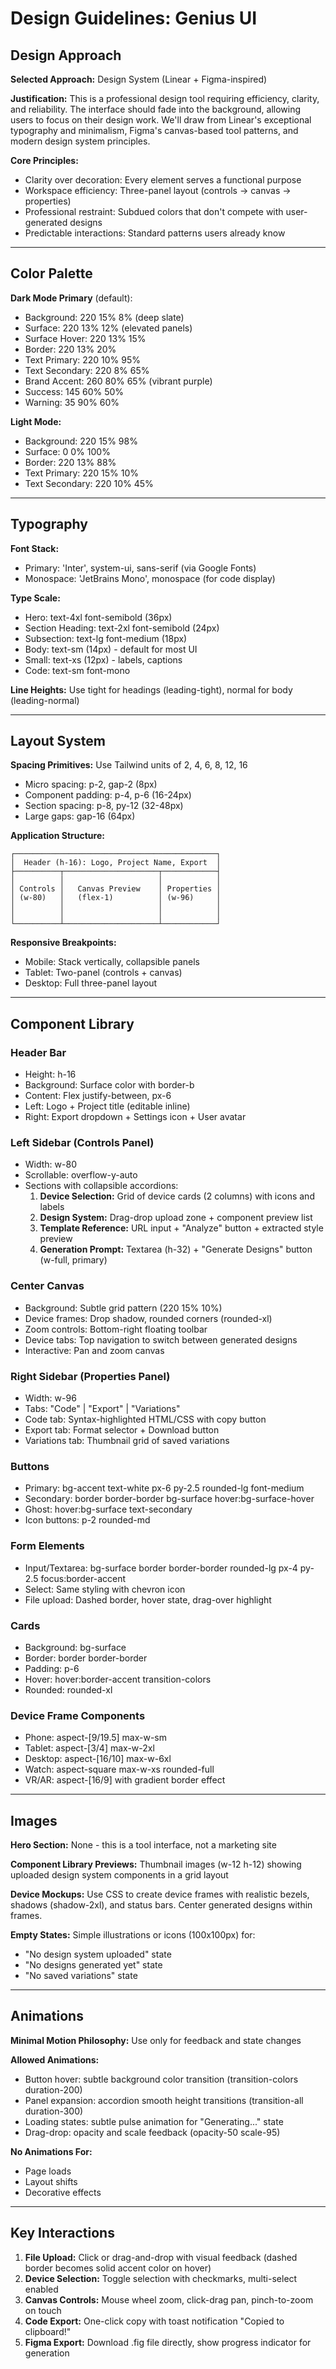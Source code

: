 # Design Guidelines: Genius UI

## Design Approach

**Selected Approach:** Design System (Linear + Figma-inspired)

**Justification:** This is a professional design tool requiring efficiency, clarity, and reliability. The interface should fade into the background, allowing users to focus on their design work. We'll draw from Linear's exceptional typography and minimalism, Figma's canvas-based tool patterns, and modern design system principles.

**Core Principles:**
- Clarity over decoration: Every element serves a functional purpose
- Workspace efficiency: Three-panel layout (controls → canvas → properties)
- Professional restraint: Subdued colors that don't compete with user-generated designs
- Predictable interactions: Standard patterns users already know

---

## Color Palette

**Dark Mode Primary** (default):
- Background: 220 15% 8% (deep slate)
- Surface: 220 13% 12% (elevated panels)
- Surface Hover: 220 13% 15%
- Border: 220 13% 20%
- Text Primary: 220 10% 95%
- Text Secondary: 220 8% 65%
- Brand Accent: 260 80% 65% (vibrant purple)
- Success: 145 60% 50%
- Warning: 35 90% 60%

**Light Mode:**
- Background: 220 15% 98%
- Surface: 0 0% 100%
- Border: 220 13% 88%
- Text Primary: 220 15% 10%
- Text Secondary: 220 10% 45%

---

## Typography

**Font Stack:**
- Primary: 'Inter', system-ui, sans-serif (via Google Fonts)
- Monospace: 'JetBrains Mono', monospace (for code display)

**Type Scale:**
- Hero: text-4xl font-semibold (36px)
- Section Heading: text-2xl font-semibold (24px)
- Subsection: text-lg font-medium (18px)
- Body: text-sm (14px) - default for most UI
- Small: text-xs (12px) - labels, captions
- Code: text-sm font-mono

**Line Heights:** Use tight for headings (leading-tight), normal for body (leading-normal)

---

## Layout System

**Spacing Primitives:** Use Tailwind units of 2, 4, 6, 8, 12, 16
- Micro spacing: p-2, gap-2 (8px)
- Component padding: p-4, p-6 (16-24px)
- Section spacing: p-8, py-12 (32-48px)
- Large gaps: gap-16 (64px)

**Application Structure:**
```
┌─────────────────────────────────────────────┐
│  Header (h-16): Logo, Project Name, Export  │
├──────────┬─────────────────────┬────────────┤
│          │                     │            │
│ Controls │   Canvas Preview    │ Properties │
│ (w-80)   │   (flex-1)          │ (w-96)     │
│          │                     │            │
│          │                     │            │
└──────────┴─────────────────────┴────────────┘
```

**Responsive Breakpoints:**
- Mobile: Stack vertically, collapsible panels
- Tablet: Two-panel (controls + canvas)
- Desktop: Full three-panel layout

---

## Component Library

### Header Bar
- Height: h-16
- Background: Surface color with border-b
- Content: Flex justify-between, px-6
- Left: Logo + Project title (editable inline)
- Right: Export dropdown + Settings icon + User avatar

### Left Sidebar (Controls Panel)
- Width: w-80
- Scrollable: overflow-y-auto
- Sections with collapsible accordions:
  1. **Device Selection:** Grid of device cards (2 columns) with icons and labels
  2. **Design System:** Drag-drop upload zone + component preview list
  3. **Template Reference:** URL input + "Analyze" button + extracted style preview
  4. **Generation Prompt:** Textarea (h-32) + "Generate Designs" button (w-full, primary)

### Center Canvas
- Background: Subtle grid pattern (220 15% 10%)
- Device frames: Drop shadow, rounded corners (rounded-xl)
- Zoom controls: Bottom-right floating toolbar
- Device tabs: Top navigation to switch between generated designs
- Interactive: Pan and zoom canvas

### Right Sidebar (Properties Panel)
- Width: w-96
- Tabs: "Code" | "Export" | "Variations"
- Code tab: Syntax-highlighted HTML/CSS with copy button
- Export tab: Format selector + Download button
- Variations tab: Thumbnail grid of saved variations

### Buttons
- Primary: bg-accent text-white px-6 py-2.5 rounded-lg font-medium
- Secondary: border border-border bg-surface hover:bg-surface-hover
- Ghost: hover:bg-surface text-secondary
- Icon buttons: p-2 rounded-md

### Form Elements
- Input/Textarea: bg-surface border border-border rounded-lg px-4 py-2.5 focus:border-accent
- Select: Same styling with chevron icon
- File upload: Dashed border, hover state, drag-over highlight

### Cards
- Background: bg-surface
- Border: border border-border
- Padding: p-6
- Hover: hover:border-accent transition-colors
- Rounded: rounded-xl

### Device Frame Components
- Phone: aspect-[9/19.5] max-w-sm
- Tablet: aspect-[3/4] max-w-2xl
- Desktop: aspect-[16/10] max-w-6xl
- Watch: aspect-square max-w-xs rounded-full
- VR/AR: aspect-[16/9] with gradient border effect

---

## Images

**Hero Section:** None - this is a tool interface, not a marketing site

**Component Library Previews:** Thumbnail images (w-12 h-12) showing uploaded design system components in a grid layout

**Device Mockups:** Use CSS to create device frames with realistic bezels, shadows (shadow-2xl), and status bars. Center generated designs within frames.

**Empty States:** Simple illustrations or icons (100x100px) for:
- "No design system uploaded" state
- "No designs generated yet" state  
- "No saved variations" state

---

## Animations

**Minimal Motion Philosophy:** Use only for feedback and state changes

**Allowed Animations:**
- Button hover: subtle background color transition (transition-colors duration-200)
- Panel expansion: accordion smooth height transitions (transition-all duration-300)
- Loading states: subtle pulse animation for "Generating..." state
- Drag-drop: opacity and scale feedback (opacity-50 scale-95)

**No Animations For:**
- Page loads
- Layout shifts
- Decorative effects

---

## Key Interactions

1. **File Upload:** Click or drag-and-drop with visual feedback (dashed border becomes solid accent color on hover)
2. **Device Selection:** Toggle selection with checkmarks, multi-select enabled
3. **Canvas Controls:** Mouse wheel zoom, click-drag pan, pinch-to-zoom on touch
4. **Code Export:** One-click copy with toast notification "Copied to clipboard!"
5. **Figma Export:** Download .fig file directly, show progress indicator for generation